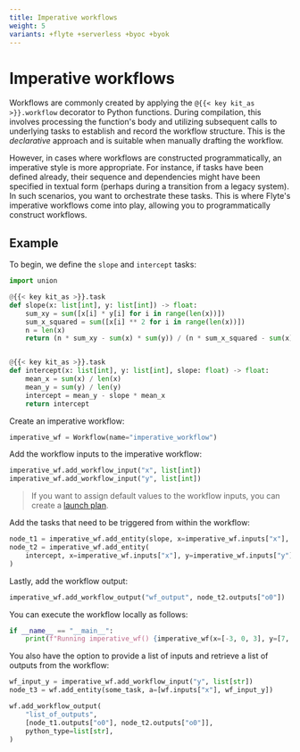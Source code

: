 ```yaml
---
title: Imperative workflows
weight: 5
variants: +flyte +serverless +byoc +byok
---
```


# Imperative workflows

Workflows are commonly created by applying the `@{{< key kit_as >}}.workflow` decorator to Python functions.
During compilation, this involves processing the function's body and utilizing subsequent calls to
underlying tasks to establish and record the workflow structure. This is the *declarative* approach
and is suitable when manually drafting the workflow.

However, in cases where workflows are constructed programmatically, an imperative style is more appropriate.
For instance, if tasks have been defined already, their sequence and dependencies might have been specified in textual form (perhaps during a transition from a legacy system).
In such scenarios, you want to orchestrate these tasks.
This is where Flyte's imperative workflows come into play, allowing you to programmatically construct workflows.

## Example

To begin, we define the `slope` and `intercept` tasks:

```python
import union

@{{< key kit_as >}}.task
def slope(x: list[int], y: list[int]) -> float:
    sum_xy = sum([x[i] * y[i] for i in range(len(x))])
    sum_x_squared = sum([x[i] ** 2 for i in range(len(x))])
    n = len(x)
    return (n * sum_xy - sum(x) * sum(y)) / (n * sum_x_squared - sum(x) ** 2)


@{{< key kit_as >}}.task
def intercept(x: list[int], y: list[int], slope: float) -> float:
    mean_x = sum(x) / len(x)
    mean_y = sum(y) / len(y)
    intercept = mean_y - slope * mean_x
    return intercept
```

Create an imperative workflow:

```python
imperative_wf = Workflow(name="imperative_workflow")
```

Add the workflow inputs to the imperative workflow:

```python
imperative_wf.add_workflow_input("x", list[int])
imperative_wf.add_workflow_input("y", list[int])
```

> If you want to assign default values to the workflow inputs, you can create a [launch plan](../launch-plans/_index.md).

Add the tasks that need to be triggered from within the workflow:

```python
node_t1 = imperative_wf.add_entity(slope, x=imperative_wf.inputs["x"], y=imperative_wf.inputs["y"])
node_t2 = imperative_wf.add_entity(
    intercept, x=imperative_wf.inputs["x"], y=imperative_wf.inputs["y"], slope=node_t1.outputs["o0"]
)
```

Lastly, add the workflow output:

```python
imperative_wf.add_workflow_output("wf_output", node_t2.outputs["o0"])
```

You can execute the workflow locally as follows:

```python
if __name__ == "__main__":
    print(f"Running imperative_wf() {imperative_wf(x=[-3, 0, 3], y=[7, 4, -2])}")
```

You also have the option to provide a list of inputs and
retrieve a list of outputs from the workflow:

```python
wf_input_y = imperative_wf.add_workflow_input("y", list[str])
node_t3 = wf.add_entity(some_task, a=[wf.inputs["x"], wf_input_y])

wf.add_workflow_output(
    "list_of_outputs",
    [node_t1.outputs["o0"], node_t2.outputs["o0"]],
    python_type=list[str],
)
```